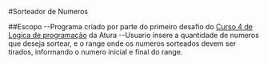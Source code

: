 #Sorteador de Numeros

##Escopo
--Programa criado por parte do primeiro desafio do [Curso 4 de Logica de programação](https://cursos.alura.com.br/course/logica-programacao-praticando-desafios) da Atura
--Usuario insere a quantidade de numeros que deseja sortear, e o range onde os numeros sorteados devem ser tirados, informando o numero inicial e final do range. 
